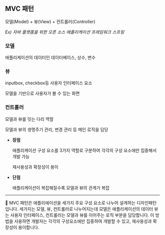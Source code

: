 ## MVC 패턴

모델(Model) + 뷰(View) + 컨트롤러(Controller)

*Ex) 자바 플랫폼을 위한 오픈 소스 애플리케이션 프레임워크 스프링*

### 모델

애플리케이션의 데이터인 데이터베이스, 상수, 변수

### 뷰

inputbox, checkbox등 사용자 인터페이스 요소

모델을 기반으로 사용자가 볼 수 있는 화면

### 컨트롤러

모델과 뷰를 잇는 다리 역할

모델과 뷰의 생명주기 관리, 변경 관리 등 메인 로직을 담당

- **장점**
    
    애플리케이션 구성 요소를 3가지 역할로 구분하여 각각의 구성 요소에만 집중해서 개발 가능
    
    재사용성과 확장성이 용이
    
- **단점**
    
    애플리케이션이 복잡해질수록 모델과 뷰의 관계가 복잡
---
🥐 MVC 패턴은 애플리에이션을 세가지 주요 구성 요소로 나누어 설계하는 디자인패턴입니다.
세가지는 모델, 뷰, 컨트롤러로 나누어지는데
모델은 애플리케이션의 데이터
뷰는 사용자 인터페이스,
컨트롤러는 모델과 뷰를 이어주는 로직 부분을 담당합니다.
이 방법을 사용하면 개발자는 각각의 구성요소에만 집중하여 개발할 수 있고, 재사용성과 확장성이 용이합니다.
